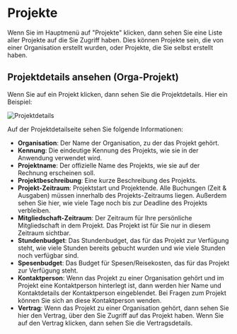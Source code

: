 # Projekte

Wenn Sie im Hauptmenü auf "Projekte" klicken, dann sehen Sie eine Liste aller Projekte auf die Sie Zugriff haben.
Dies können Projekte sein, die von einer Organisation erstellt wurden, oder Projekte, die Sie selbst erstellt haben.

## Projektdetails ansehen (Orga-Projekt)

Wenn Sie auf ein Projekt klicken, dann sehen Sie die Projektdetails. Hier ein Beispiel:

![Projektdetails](../img/context-freelance/project-col-info-de.png)

Auf der Projektdetailseite sehen Sie folgende Informationen:

- **Organisation**: Der Name der Organisation, zu der das Projekt gehört.
- **Kennung**: Die eindeutige Kennung des Projekts, wie sie in der Anwendung verwendet wird.
- **Projektname**: Der offizielle Name des Projekts, wie sie auf der Rechnung erscheinen soll.
- **Projektbeschreibung**: Eine kurze Beschreibung des Projekts.
- **Projekt-Zeitraum**: Projektstart und Projektende. Alle Buchungen (Zeit & Ausgaben) müssen innerhalb des Projekts-Zeitraums liegen. Außerdem sehen Sie hier, wie viele Tage noch bis zur Deadline des Projekts verbleiben.
- **Mitgliedschaft-Zeitraum**: Der Zeitraum für Ihre persönliche Mitgliedschaft in dem Projekt. Das Projekt ist für Sie nur in diesem Zeitraum sichtbar.
- **Stundenbudget**: Das Stundenbudget, das für das Projekt zur Verfügung steht, wie viele Stunden bereits gebucht wurden und wie viele Stunden noch verfügbar sind.
- **Spesenbudget**: Das Budget für Spesen/Reisekosten, das für das Projekt zur Verfügung steht.
- **Kontaktperson**: Wenn das Projekt zu einer Organisation gehört und im Projekt eine Kontaktperson hinterlegt ist, dann werden hier Name und Kontaktdetails der Kontaktperson eingeblendet. Bei Fragen zum Projekt können Sie sich an diese Kontaktperson wenden.
- **Vertrag**: Wenn das Projekt zu einer Organisation gehört, dann sehen Sie hier den Vertrag, über den Sie Zugriff auf das Projekt haben. Wenn Sie auf den Vertrag klicken, dann sehen Sie die Vertragsdetails.
